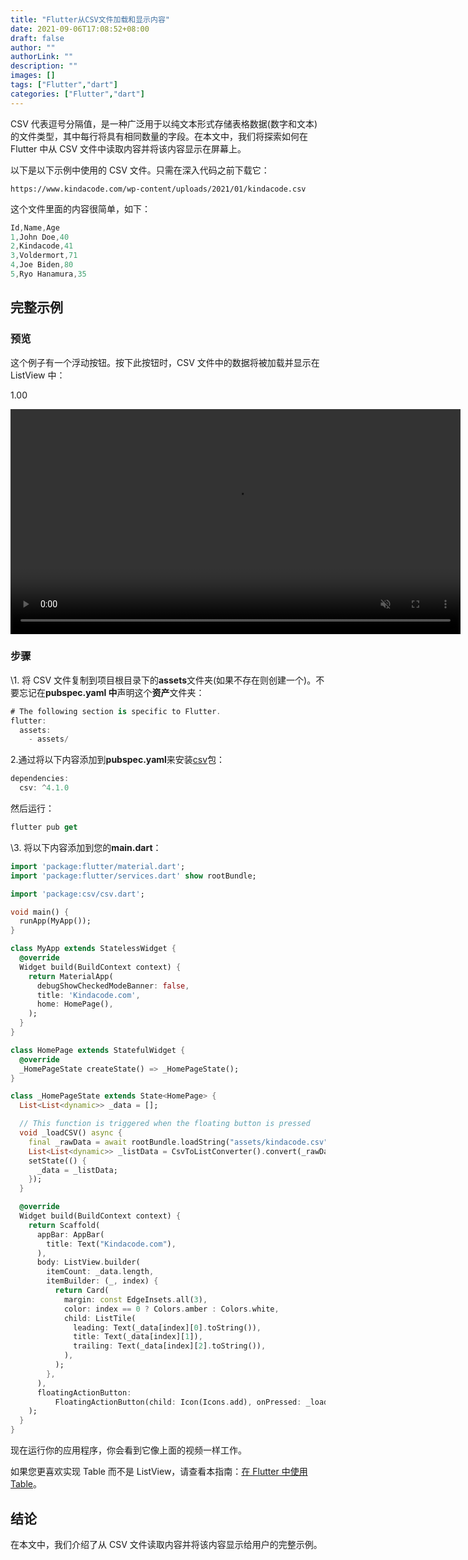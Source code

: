 ```yaml
---
title: "Flutter从CSV文件加载和显示内容"
date: 2021-09-06T17:08:52+08:00
draft: false
author: ""
authorLink: ""
description: ""
images: []
tags: ["Flutter","dart"]
categories: ["Flutter","dart"]
---
```


CSV 代表逗号分隔值，是一种广泛用于以纯文本形式存储表格数据(数字和文本)的文件类型，其中每行将具有相同数量的字段。在本文中，我们将探索如何在 Flutter 中从 CSV 文件中读取内容并将该内容显示在屏幕上。

以下是以下示例中使用的 CSV 文件。只需在深入代码之前下载它：

```
https://www.kindacode.com/wp-content/uploads/2021/01/kindacode.csv
```

这个文件里面的内容很简单，如下：

```dart
Id,Name,Age
1,John Doe,40
2,Kindacode,41
3,Voldermort,71
4,Joe Biden,80
5,Ryo Hanamura,35
```



## 完整示例

### **预览**

这个例子有一个浮动按钮。按下此按钮时，CSV 文件中的数据将被加载并显示在 ListView 中：

1.00

<video class="" autoplay="" controls="" loop="" muted="" data-lazy-type="video" data-src="https://www.kindacode.com/wp-content/uploads/2021/01/Flutter-CSV.mp4" playsinline="" src="https://www.kindacode.com/wp-content/uploads/2021/01/Flutter-CSV.mp4" __idm_id__="908313601" style="margin: 0px; padding: 0px; box-sizing: border-box; width: 720px;"></video>

### 步骤

\1. 将 CSV 文件复制到项目根目录下的**assets**文件夹(如果不存在则创建一个)。不要忘记在**pubspec.yaml 中**声明这个**资产**文件夹：

```dart
# The following section is specific to Flutter.
flutter:
  assets:
    - assets/
```

2.通过将以下内容添加到**pubspec.yaml**来安装[csv](https://pub.dev/packages/csv)包：

```dart
dependencies:
  csv: ^4.1.0
```

然后运行：

```dart
flutter pub get
```

\3. 将以下内容添加到您的**main.dart**：

```dart
import 'package:flutter/material.dart';
import 'package:flutter/services.dart' show rootBundle;

import 'package:csv/csv.dart';

void main() {
  runApp(MyApp());
}

class MyApp extends StatelessWidget {
  @override
  Widget build(BuildContext context) {
    return MaterialApp(
      debugShowCheckedModeBanner: false,
      title: 'Kindacode.com',
      home: HomePage(),
    );
  }
}

class HomePage extends StatefulWidget {
  @override
  _HomePageState createState() => _HomePageState();
}

class _HomePageState extends State<HomePage> {
  List<List<dynamic>> _data = [];

  // This function is triggered when the floating button is pressed
  void _loadCSV() async {
    final _rawData = await rootBundle.loadString("assets/kindacode.csv");
    List<List<dynamic>> _listData = CsvToListConverter().convert(_rawData);
    setState(() {
      _data = _listData;
    });
  }

  @override
  Widget build(BuildContext context) {
    return Scaffold(
      appBar: AppBar(
        title: Text("Kindacode.com"),
      ),
      body: ListView.builder(
        itemCount: _data.length,
        itemBuilder: (_, index) {
          return Card(
            margin: const EdgeInsets.all(3),
            color: index == 0 ? Colors.amber : Colors.white,
            child: ListTile(
              leading: Text(_data[index][0].toString()),
              title: Text(_data[index][1]),
              trailing: Text(_data[index][2].toString()),
            ),
          );
        },
      ),
      floatingActionButton:
          FloatingActionButton(child: Icon(Icons.add), onPressed: _loadCSV),
    );
  }
}
```



现在运行你的应用程序，你会看到它像上面的视频一样工作。

如果您更喜欢实现 Table 而不是 ListView，请查看本指南：[在 Flutter 中使用 Table](https://www.kindacode.com/article/working-with-table-in-flutter/)。

## 结论

在本文中，我们介绍了从 CSV 文件读取内容并将该内容显示给用户的完整示例。

